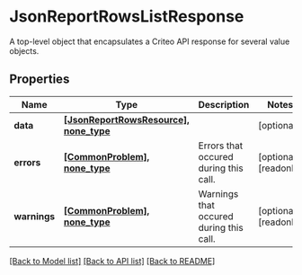 # JsonReportRowsListResponse

A top-level object that encapsulates a Criteo API response for several value objects.

## Properties
Name | Type | Description | Notes
------------ | ------------- | ------------- | -------------
**data** | [**[JsonReportRowsResource], none_type**](JsonReportRowsResource.md) |  | [optional] 
**errors** | [**[CommonProblem], none_type**](CommonProblem.md) | Errors that occured during this call. | [optional] [readonly] 
**warnings** | [**[CommonProblem], none_type**](CommonProblem.md) | Warnings that occured during this call. | [optional] [readonly] 

[[Back to Model list]](../README.md#documentation-for-models) [[Back to API list]](../README.md#documentation-for-api-endpoints) [[Back to README]](../README.md)


